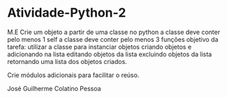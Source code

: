# Atividade-Python-2

M.E
Crie um objeto a partir de uma classe no python
a classe deve conter pelo menos 1 self
a classe deve conter pelo menos 3 funções
objetivo da tarefa:
utilizar a classe para instanciar objetos 
criando objetos e adicionando na lista
editando objetos da lista
excluindo objetos da lista
retornando uma lista dos objetos criados.

Crie módulos adicionais para facilitar o reúso.


José Guilherme Colatino Pessoa
